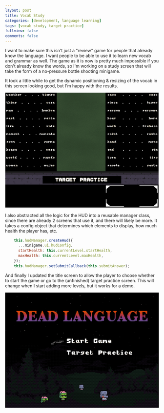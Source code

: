 ```yaml
---
layout: post
title: Vocab Study
categories: [development, language learning]
tags: [vocab study, target practice]
fullview: false
comments: false
---
```


I want to make sure this isn't just a "review" game for people that already know the language. I want people to be able to use it to learn new vocab and grammar as well. The game as it is now is pretty much impossible if you don't already know the words, so I'm working on a study screen that will take the form of a no-pressure bottle shooting minigame.

It took a little while to get the dynamic positioning & resizing of the vocab in this screen looking good, but I'm happy with the results.

![Vocab List](/assets/media/posts/2019-05-07/vocab-study.png "Vocab List")

I also abstracted all the logic for the HUD into a reusable manager class, since there are already 2 screens that use it, and there will likely be more. It takes a config object that determines which elements to display, how much health the player has, etc.

```js
    this.hudManager.createHud({
      ...minigame.ui.hudConfig,
      startHealth: this.currentLevel.startHealth,
      maxHealth: this.currentLevel.maxHealth,
    });
    this.hudManager.setSubmitCallback(this.submitAnswer);
```

And finally I updated the title screen to allow the player to choose whether to start the game or go to the (unfinished) target practice screen. This will change when I start adding more levels, but it works for a demo.

![Title Menu](/assets/media/posts/2019-05-07/menu-options.gif "Title Menu")